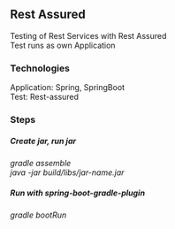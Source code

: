 ## Rest Assured
Testing of Rest Services with Rest Assured <br/>
Test runs as own Application <br/>


### Technologies
Application: Spring, SpringBoot  <br />
Test: Rest-assured <br />



### Steps
##### Create jar, run jar
*gradle assemble*  <br />
*java -jar build/libs/jar-name.jar* <br />


##### Run with spring-boot-gradle-plugin
*gradle bootRun* <br />









